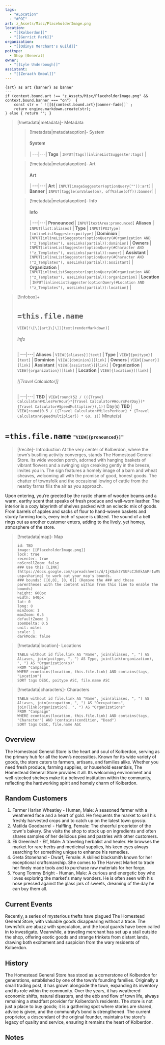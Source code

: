 ```yaml
---
tags:
  - "#Location"
  - "#POI"
art: z_Assets/Misc/PlaceholderImage.png
location:
  - "[[Kolberdon]]"
  - "[[Gerrict Park]]"
organization:
  - "[[Odinys Merchant's Guild]]"
poitype:
  - Shop [General]
owner:
  - "[[Lyle Underbough]]"
assistant:
  - "[[Zeraath Embul]]"
---
```


```meta-bind-js-view 
{art} as art {banner} as banner
--- 
if (context.bound.art !== "z_Assets/Misc/PlaceholderImage.png" && context.bound.banner === "on")  { 
    const str = ` ![[${context.bound.art}|banner-fade]]` ;
    return engine.markdown.create(str); 
} else { return ""; }
```

> [!metadata|metadata]- Metadata 
>> [!metadata|metadataoption]- System
>> #### System
>>  |
>> ---|---|
> **Tags** | `INPUT[Tags][inlineListSuggester:tags]` |
>
>> [!metadata|metadataoption]- Art
>> #### Art
>>  |
>> ---|---|
> **Art** | `INPUT[imageSuggester(optionQuery("")):art]` |
> **Banner** | `INPUT[toggle(onValue(on), offValue(off)):banner]` |
>
>> [!metadata|metadataoption]- Info
>> #### Info
>>  |
>> ---|---|
>> **Pronounced** |  `INPUT[textArea:pronounced]`
>> **Aliases** | `INPUT[list:aliases]` |
>> **Type** | `INPUT[POIType][inlineListSuggester:poitype]` |
>> **Dominion** | `INPUT[inlineListSuggester(optionQuery(#Organization AND !"z_Templates"), useLinks(partial)):dominion]` |
>> **Owners** | `INPUT[inlineListSuggester(optionQuery(#Character AND !"z_Templates"), useLinks(partial)):owner]` |
>> **Assistant** | `INPUT[inlineListSuggester(optionQuery(#Character AND !"z_Templates"), useLinks(partial)):assistant]` |
>> **Organization** | `INPUT[inlineListSuggester(optionQuery(#Organization AND !"z_Templates"), useLinks(partial)):organization]` |
>> **Location** | `INPUT[inlineListSuggester(optionQuery(#Location AND !"z_Templates"), useLinks(partial)):location]` |

> [!infobox]+
> # `=this.file.name`
> `VIEW[!\[\[{art}\]\]][text(renderMarkdown)]`
> ###### Info
>  |
> ---|---|
> **Aliases** | `VIEW[{aliases}][text]` |
> **Type** | `VIEW[{poitype}][text]` |
> **Dominion** | `VIEW[{dominion}][link]` |
> **Owners** | `VIEW[{owner}][link]` |
> **Assistant** | `VIEW[{assistant}][link]` |
> **Organization** | `VIEW[{organization}][link]` |
> **Location** | `VIEW[{location}][link]` |
> ###### [[Travel Calculator]] 
>  |
> ---|---|
> **TBD** | `VIEW[round(52 / (({Travel Calculator#MilesPerHour}*{Travel Calculator#HoursPerDay})*{Travel Calculator#SpeedMultiplier}),1)]` Day(s)
> **TBD** | `VIEW[round(0.5 / ({Travel Calculator#MilesPerHour} * {Travel Calculator#SpeedMultiplier}) * 60, 1)]` Minute(s)

# `=this.file.name` <span style="font-size: medium">"`VIEW[{pronounced}]`"</span>

> [!recite]- Introduction
> At the very center of Kolberdon, where the town’s bustling activity converges, stands The Homestead General Store. Its wide wooden porch, adorned with hanging baskets of vibrant flowers and a swinging sign creaking gently in the breeze, invites you in. The sign features a homely image of a barn and wheat sheaves, welcoming all with the promise of good, honest goods. The chatter of townsfolk and the occasional lowing of cattle from the nearby farms fills the air as you approach.
>
Upon entering, you’re greeted by the rustic charm of wooden beams and a warm, earthy scent that speaks of fresh produce and well-worn leather. The interior is a cozy labyrinth of shelves packed with an eclectic mix of goods. From barrels of apples and sacks of flour to hand-woven baskets and sturdy farming tools, every inch of space is utilized. The sound of a bell rings out as another customer enters, adding to the lively, yet homey, atmosphere of the store.

> [!metadata|map]- Map
> ```leaflet
> id: TBD
> image: [[PlaceholderImage.png]]
> lock: true
> recenter: true
> noScrollZoom: false
> ### Use this [LINK](https://docs.google.com/spreadsheets/d/1jKQxktYSUFcCJhEkAAPr1wMVBTqUdpEfA5XveUXI17I/edit?usp=sharing) to work out your map's bounds.
> ### bounds: [[0,0], [0, 0]] (Remove the ### and these parentheses with the content within from this line to enable the bounds)
> height: 600px
> width: 640px
> lat: 0
> long: 0
> minZoom: 1
> maxZoom: 6.5
> defaultZoom: 1
> zoomDelta: 0.5
> unit: miles
> scale: 1
> darkMode: false
> ```

> [!metadata|location]- Locations
> ```dataview
> TABLE without id file.link AS "Name", join(aliases, ", ") AS Aliases, join(poitype, ", ") AS Type, join(link(organization), ", ") AS "Organization(s)"
> FROM "Campaign"
> WHERE econtains(location, this.file.link) AND contains(tags, "Location")
> SORT tags DESC, poitype ASC, file.name ASC

> [!metadata|characters]- Characters
> ```dataview
> TABLE without id file.link AS "Name", join(aliases, ", ") AS Aliases, join(occupation, ", ") AS "Occupations", join(link(organization), ", ") AS "Organizations"
> FROM "Campaign"
> WHERE econtains(location, this.file.link) AND contains(tags, "Character") AND !contains(condition, "Dead")
> SORT tags DESC, file.name ASC

## Overview 

The Homestead General Store is the heart and soul of Kolberdon, serving as the primary hub for all the town’s necessities. Known for its wide variety of goods, the store caters to farmers, artisans, and families alike. Whether you need fresh produce, farming supplies, or household essentials, The Homestead General Store provides it all. Its welcoming environment and well-stocked shelves make it a beloved institution within the community, reflecting the hardworking spirit and homely charm of Kolberdon.

## Random Customers

1. Farmer Harlan Wheatley - Human, Male: A seasoned farmer with a weathered face and a heart of gold. He frequents the market to sell his freshly harvested crops and to catch up on the latest town gossip.
2. Matilda Goodbarrel - Halfling, Female: The cheerful proprietor of the town's bakery. She visits the shop to stock up on ingredients and often shares samples of her delicious pies and pastries with other customers.
3. Eli Greenleaf - Elf, Male: A traveling herbalist and healer. He browses the market for rare herbs and medicinal supplies, his keen eyes always searching for something unique to enhance his remedies.
4. Greta Stonehand - Dwarf, Female: A skilled blacksmith known for her exceptional craftsmanship. She comes to The Harvest Market to trade her finely made tools and to purchase raw materials for her forge.
5. Young Tommy Bright - Human, Male: A curious and energetic boy who loves exploring the market's many wonders. He is often seen with his nose pressed against the glass jars of sweets, dreaming of the day he can buy them all.

## Current Events

Recently, a series of mysterious thefts have plagued The Homestead General Store, with valuable goods disappearing without a trace. The townsfolk are abuzz with speculation, and the local guards have been called in to investigate. Meanwhile, a traveling merchant has set up a stall outside the shop, offering exotic goods and strange trinkets from distant lands, drawing both excitement and suspicion from the wary residents of Kolberdon.

## History

The Homestead General Store has stood as a cornerstone of Kolberdon for generations, established by one of the town’s founding families. Originally a small trading post, it has grown alongside the town, expanding its inventory and its role within the community. Over the years, it has weathered economic shifts, natural disasters, and the ebb and flow of town life, always remaining a steadfast provider for Kolberdon’s residents. The store is not just a place to buy goods; it is a gathering spot where stories are shared, advice is given, and the community’s bond is strengthened. The current proprietor, a descendant of the original founder, maintains the store's legacy of quality and service, ensuring it remains the heart of Kolberdon.

## Notes


